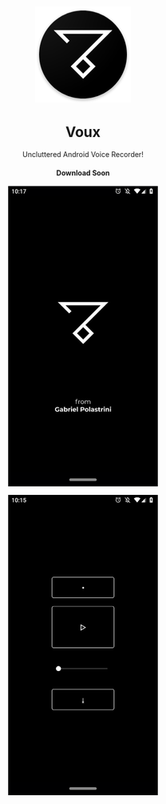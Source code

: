 <p align="center">
  <img src="./android/app/src/main/res/mipmap-xxxhdpi/ic_launcher.png" alt="Icon" />
</p>
<h1 align="center">Voux</h1>
<p align="center">
  Uncluttered Android Voice Recorder!
</p>

<h4 align="center">Download Soon</h4>

<p align="center">
  <img src="./voux1.png" alt="Icon" width="300px"/>
</p>

<p align="center">
  <img src="./voux2.png" alt="Icon" width="300px"/>
</p>
